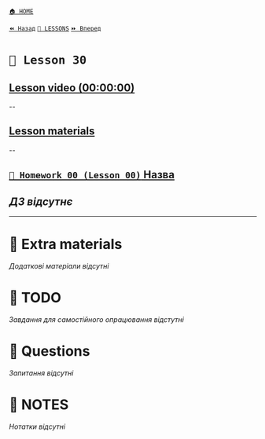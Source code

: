 [`🏠 HOME`](../../../README.md)  

[`⏪ Назад`](../29/README.md)  [`📗 LESSONS`](../README.md)  [`⏩ Вперед`](../31/README.md)  

# `📗 Lesson 30`

## [Lesson video (00:00:00)]()

--

## [Lesson materials]()

--

## [`📕 Homework 00 (Lesson 00)` Назва]()  
*ДЗ відсутнє*
--

---

# 📘 Extra materials

*Додаткові матеріали відсутні*

# 📘 TODO
*Завдання для самостійного опрацювання відстутні*

# 📘 Questions
*Запитання відсутні*

# 📘 NOTES
*Нотатки відсутні*